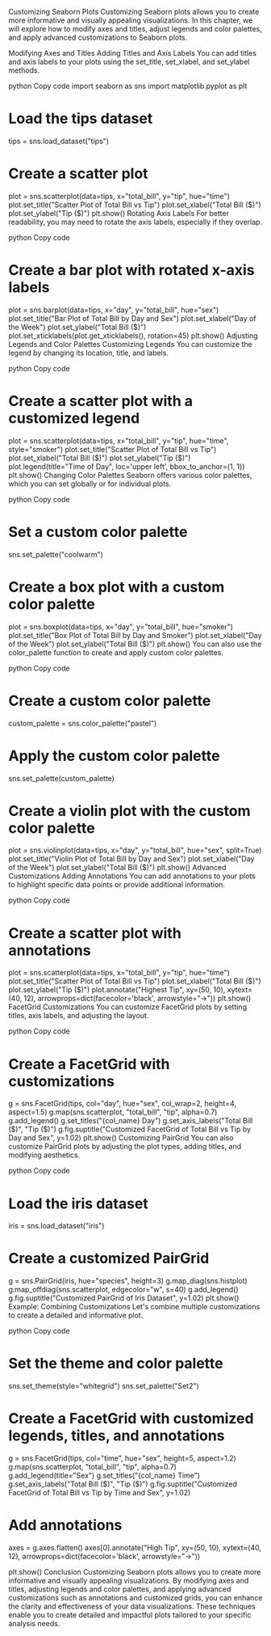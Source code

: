 Customizing Seaborn Plots
Customizing Seaborn plots allows you to create more informative and visually appealing visualizations. In this chapter, we will explore how to modify axes and titles, adjust legends and color palettes, and apply advanced customizations to Seaborn plots.

Modifying Axes and Titles
Adding Titles and Axis Labels
You can add titles and axis labels to your plots using the set_title, set_xlabel, and set_ylabel methods.

python
Copy code
import seaborn as sns
import matplotlib.pyplot as plt

# Load the tips dataset
tips = sns.load_dataset("tips")

# Create a scatter plot
plot = sns.scatterplot(data=tips, x="total_bill", y="tip", hue="time")
plot.set_title("Scatter Plot of Total Bill vs Tip")
plot.set_xlabel("Total Bill ($)")
plot.set_ylabel("Tip ($)")
plt.show()
Rotating Axis Labels
For better readability, you may need to rotate the axis labels, especially if they overlap.

python
Copy code
# Create a bar plot with rotated x-axis labels
plot = sns.barplot(data=tips, x="day", y="total_bill", hue="sex")
plot.set_title("Bar Plot of Total Bill by Day and Sex")
plot.set_xlabel("Day of the Week")
plot.set_ylabel("Total Bill ($)")
plot.set_xticklabels(plot.get_xticklabels(), rotation=45)
plt.show()
Adjusting Legends and Color Palettes
Customizing Legends
You can customize the legend by changing its location, title, and labels.

python
Copy code
# Create a scatter plot with a customized legend
plot = sns.scatterplot(data=tips, x="total_bill", y="tip", hue="time", style="smoker")
plot.set_title("Scatter Plot of Total Bill vs Tip")
plot.set_xlabel("Total Bill ($)")
plot.set_ylabel("Tip ($)")
plot.legend(title="Time of Day", loc='upper left', bbox_to_anchor=(1, 1))
plt.show()
Changing Color Palettes
Seaborn offers various color palettes, which you can set globally or for individual plots.

python
Copy code
# Set a custom color palette
sns.set_palette("coolwarm")

# Create a box plot with a custom color palette
plot = sns.boxplot(data=tips, x="day", y="total_bill", hue="smoker")
plot.set_title("Box Plot of Total Bill by Day and Smoker")
plot.set_xlabel("Day of the Week")
plot.set_ylabel("Total Bill ($)")
plt.show()
You can also use the color_palette function to create and apply custom color palettes.

python
Copy code
# Create a custom color palette
custom_palette = sns.color_palette("pastel")

# Apply the custom color palette
sns.set_palette(custom_palette)

# Create a violin plot with the custom color palette
plot = sns.violinplot(data=tips, x="day", y="total_bill", hue="sex", split=True)
plot.set_title("Violin Plot of Total Bill by Day and Sex")
plot.set_xlabel("Day of the Week")
plot.set_ylabel("Total Bill ($)")
plt.show()
Advanced Customizations
Adding Annotations
You can add annotations to your plots to highlight specific data points or provide additional information.

python
Copy code
# Create a scatter plot with annotations
plot = sns.scatterplot(data=tips, x="total_bill", y="tip", hue="time")
plot.set_title("Scatter Plot of Total Bill vs Tip")
plot.set_xlabel("Total Bill ($)")
plot.set_ylabel("Tip ($)")
plot.annotate("Highest Tip", xy=(50, 10), xytext=(40, 12),
             arrowprops=dict(facecolor='black', arrowstyle="->"))
plt.show()
FacetGrid Customizations
You can customize FacetGrid plots by setting titles, axis labels, and adjusting the layout.

python
Copy code
# Create a FacetGrid with customizations
g = sns.FacetGrid(tips, col="day", hue="sex", col_wrap=2, height=4, aspect=1.5)
g.map(sns.scatterplot, "total_bill", "tip", alpha=0.7)
g.add_legend()
g.set_titles("{col_name} Day")
g.set_axis_labels("Total Bill ($)", "Tip ($)")
g.fig.suptitle("Customized FacetGrid of Total Bill vs Tip by Day and Sex", y=1.02)
plt.show()
Customizing PairGrid
You can also customize PairGrid plots by adjusting the plot types, adding titles, and modifying aesthetics.

python
Copy code
# Load the iris dataset
iris = sns.load_dataset("iris")

# Create a customized PairGrid
g = sns.PairGrid(iris, hue="species", height=3)
g.map_diag(sns.histplot)
g.map_offdiag(sns.scatterplot, edgecolor="w", s=40)
g.add_legend()
g.fig.suptitle("Customized PairGrid of Iris Dataset", y=1.02)
plt.show()
Example: Combining Customizations
Let's combine multiple customizations to create a detailed and informative plot.

python
Copy code
# Set the theme and color palette
sns.set_theme(style="whitegrid")
sns.set_palette("Set2")

# Create a FacetGrid with customized legends, titles, and annotations
g = sns.FacetGrid(tips, col="time", hue="sex", height=5, aspect=1.2)
g.map(sns.scatterplot, "total_bill", "tip", alpha=0.7)
g.add_legend(title="Sex")
g.set_titles("{col_name} Time")
g.set_axis_labels("Total Bill ($)", "Tip ($)")
g.fig.suptitle("Customized FacetGrid of Total Bill vs Tip by Time and Sex", y=1.02)

# Add annotations
axes = g.axes.flatten()
axes[0].annotate("High Tip", xy=(50, 10), xytext=(40, 12),
                 arrowprops=dict(facecolor='black', arrowstyle="->"))

plt.show()
Conclusion
Customizing Seaborn plots allows you to create more informative and visually appealing visualizations. By modifying axes and titles, adjusting legends and color palettes, and applying advanced customizations such as annotations and customized grids, you can enhance the clarity and effectiveness of your data visualizations. These techniques enable you to create detailed and impactful plots tailored to your specific analysis needs.
